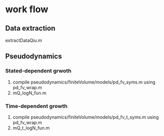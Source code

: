 # work flow

## Data extraction
extractDataQiu.m

## Pseudodynamics
### Stated-dependent grwoth
1. compile pseudodynamics/finiteVolume/models/pd_fv_syms.m using pd_fv_wrap.m
2. mQ_logN_fun.m

### Time-dependent growth
1. compile pseudodynamics/finiteVolume/models/pd_fv_t_syms.m using pd_fv_wrap.m
2. mQ_t_logN_fun.m
